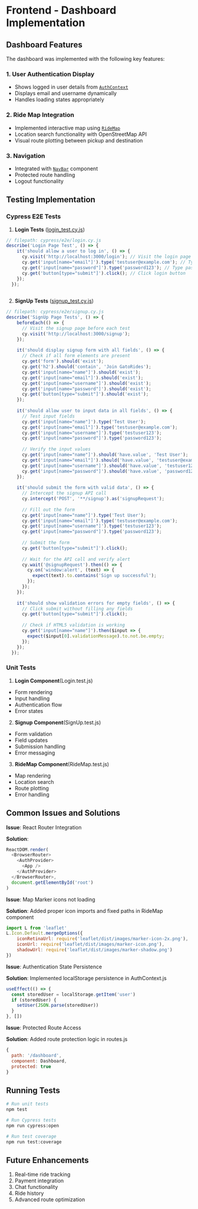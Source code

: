 # Frontend - Dashboard Implementation 

## Dashboard Features
The dashboard was implemented with the following key features:  

### 1. User Authentication Display
- Shows logged in user details from [`AuthContext`](src/context/AuthContext.js)
- Displays email and username dynamically
- Handles loading states appropriately

### 2. Ride Map Integration
- Implemented interactive map using [`RideMap`](src/components/RideMap.js)
- Location search functionality with OpenStreetMap API
- Visual route plotting between pickup and destination

### 3. Navigation
- Integrated with [`NavBar`](src/components/NavBar.js) component
- Protected route handling
- Logout functionality

## Testing Implementation

### Cypress E2E Tests
1. **Login Tests** ([login_test.cy.js](cypress/e2e/login_test.cy.js))
```javascript
// filepath: cypress/e2e/login.cy.js
describe('Login Page Test', () => {
    it('should allow a user to log in', () => {
      cy.visit('http://localhost:3000/login'); // Visit the login page
      cy.get('input[name="email"]').type('testuser@example.com'); // Type email
      cy.get('input[name="password"]').type('password123'); // Type password
      cy.get('button[type="submit"]').click(); // Click login button
    });
  });
  
```
2. **SignUp Tests** ([signup_test.cy.js](cypress/e2e/signup_test.cy.js))
```javascript
// filepath: cypress/e2e/signup.cy.js
describe('SignUp Page Tests', () => {
    beforeEach(() => {
      // Visit the signup page before each test
      cy.visit('http://localhost:3000/signup');
    });
  
    it('should display signup form with all fields', () => {
      // Check if all form elements are present
      cy.get('form').should('exist');
      cy.get('h2').should('contain', 'Join GatoRides');
      cy.get('input[name="name"]').should('exist');
      cy.get('input[name="email"]').should('exist');
      cy.get('input[name="username"]').should('exist');
      cy.get('input[name="password"]').should('exist');
      cy.get('button[type="submit"]').should('exist');
    });
  
    it('should allow user to input data in all fields', () => {
      // Test input fields
      cy.get('input[name="name"]').type('Test User');
      cy.get('input[name="email"]').type('testuser@example.com');
      cy.get('input[name="username"]').type('testuser123');
      cy.get('input[name="password"]').type('password123');
  
      // Verify the input values
      cy.get('input[name="name"]').should('have.value', 'Test User');
      cy.get('input[name="email"]').should('have.value', 'testuser@example.com');
      cy.get('input[name="username"]').should('have.value', 'testuser123');
      cy.get('input[name="password"]').should('have.value', 'password123');
    });
  
    it('should submit the form with valid data', () => {
      // Intercept the signup API call
      cy.intercept('POST', '**/signup').as('signupRequest');
  
      // Fill out the form
      cy.get('input[name="name"]').type('Test User');
      cy.get('input[name="email"]').type('testuser@example.com');
      cy.get('input[name="username"]').type('testuser123');
      cy.get('input[name="password"]').type('password123');
  
      // Submit the form
      cy.get('button[type="submit"]').click();
  
      // Wait for the API call and verify alert
      cy.wait('@signupRequest').then(() => {
        cy.on('window:alert', (text) => {
          expect(text).to.contains('Sign up successful');
        });
      });
    });
  
    it('should show validation errors for empty fields', () => {
      // Click submit without filling any fields
      cy.get('button[type="submit"]').click();
  
      // Check if HTML5 validation is working
      cy.get('input[name="name"]').then($input => {
        expect($input[0].validationMessage).to.not.be.empty;
      });
    });
  });
```

### Unit Tests
1. **Login Component**(Login.test.js)
* Form rendering
* Input handling
* Authentication flow
* Error states
2. **Signup Component**(SignUp.test.js)
* Form validation
* Field updates
* Submission handling
* Error messaging
3. **RideMap Component**(RideMap.test.js)
* Map rendering
* Location search
* Route plotting
* Error handling

## Common Issues and Solutions

**Issue**: React Router Integration

**Solution**:
```javascript
ReactDOM.render(
  <BrowserRouter>
    <AuthProvider>
      <App />
    </AuthProvider>
  </BrowserRouter>,
  document.getElementById('root')
)
```

**Issue**: Map Marker icons not loading

**Solution**: Added proper icon imports and fixed paths in RideMap component
```javascript
import L from 'leaflet'
L.Icon.Default.mergeOptions({
    iconRetinaUrl: require('leaflet/dist/images/marker-icon-2x.png'),
    iconUrl: require('leaflet/dist/images/marker-icon.png'),
    shadowUrl: require('leaflet/dist/images/marker-shadow.png')
})
```  

**Issue**: Authentication State Persistence  

**Solution**: Implemented localStorage persistence in AuthContext.js
```javascript
useEffect(() => {
  const storedUser = localStorage.getItem('user')
  if (storedUser) {
    setUser(JSON.parse(storedUser))
  }
}, [])
```  
**Issue**: Protected Route Access  

**Solution**: Added route protection logic in routes.js  
```javascript
{
  path: '/dashboard',
  component: Dashboard,
  protected: true
}
```  

## Running Tests

```bash
# Run unit tests
npm test

# Run Cypress tests
npm run cypress:open

# Run test coverage
npm run test:coverage
```

## Future Enhancements

1. Real-time ride tracking
2. Payment integration
3. Chat functionality
4. Ride history
5. Advanced route optimization
